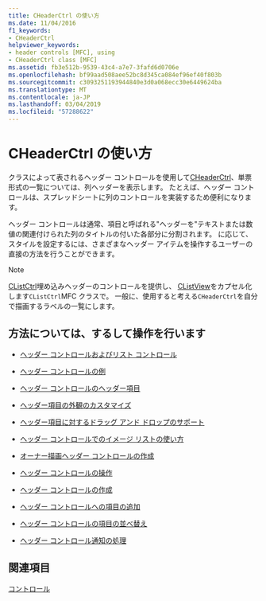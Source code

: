 ```yaml
---
title: CHeaderCtrl の使い方
ms.date: 11/04/2016
f1_keywords:
- CHeaderCtrl
helpviewer_keywords:
- header controls [MFC], using
- CHeaderCtrl class [MFC]
ms.assetid: fb3e512b-9539-43c4-a7e7-3fafd6d0706e
ms.openlocfilehash: bf99aad508aee52bc8d345ca084ef96ef40f803b
ms.sourcegitcommit: c3093251193944840e3d0a068ecc30e6449624ba
ms.translationtype: MT
ms.contentlocale: ja-JP
ms.lasthandoff: 03/04/2019
ms.locfileid: "57288622"
---
```

# <a name="using-cheaderctrl"></a>CHeaderCtrl の使い方

クラスによって表されるヘッダー コントロールを使用して[CHeaderCtrl](../mfc/reference/cheaderctrl-class.md)、単票形式の一覧については、列ヘッダーを表示します。 たとえば、ヘッダー コントロールは、スプレッドシートに列のコントロールを実装するため便利になります。

ヘッダー コントロールは通常、項目と呼ばれる"ヘッダーを"テキストまたは数値の関連付けられた列のタイトルの付いた各部分に分割されます。 に応じて、スタイルを設定するには、さまざまなヘッダー アイテムを操作するユーザーの直接の方法を行うことができます。

> [!NOTE]
>  [CListCtrl](../mfc/reference/clistctrl-class.md)埋め込みヘッダーのコントロールを提供し、 [CListView](../mfc/reference/clistview-class.md)をカプセル化します`CListCtrl`MFC クラスで。 一般に、使用すると考える`CHeaderCtrl`を自分で描画するラベルの一覧にします。

## <a name="what-do-you-want-to-know-more-about"></a>方法については、するして操作を行います

- [ヘッダー コントロールおよびリスト コントロール](../mfc/header-control-and-list-control.md)

- [ヘッダー コントロールの例](../mfc/header-control-examples.md)

- [ヘッダー コントロールのヘッダー項目](../mfc/header-items-in-a-header-control.md)

- [ヘッダー項目の外観のカスタマイズ](../mfc/customizing-the-header-item-s-appearance.md)

- [ヘッダー項目に対するドラッグ アンド ドロップのサポート](../mfc/providing-drag-and-drop-support-for-header-items.md)

- [ヘッダー コントロールでのイメージ リストの使い方](../mfc/using-image-lists-with-header-controls.md)

- [オーナー描画ヘッダー コントロールの作成](../mfc/making-owner-drawn-header-controls.md)

- [ヘッダー コントロールの操作](../mfc/working-with-a-header-control.md)

- [ヘッダー コントロールの作成](../mfc/creating-the-header-control.md)

- [ヘッダー コントロールへの項目の追加](../mfc/adding-items-to-the-header-control.md)

- [ヘッダー コントロールの項目の並べ替え](../mfc/ordering-items-in-the-header-control.md)

- [ヘッダー コントロール通知の処理](../mfc/processing-header-control-notifications.md)

## <a name="see-also"></a>関連項目

[コントロール](../mfc/controls-mfc.md)
